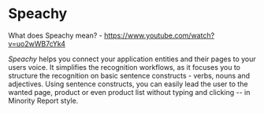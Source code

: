 # Speachy

What does Speachy mean? - https://www.youtube.com/watch?v=uo2wWB7cYk4

_Speachy_ helps you connect your application entities and their pages to your users voice. It simplifies the recognition workflows, as it focuses you to structure the recognition on basic sentence constructs - verbs, nouns and adjectives. Using sentence constructs, you can easily lead the user to the wanted page, product or even product list without typing and clicking -- in Minority Report style.